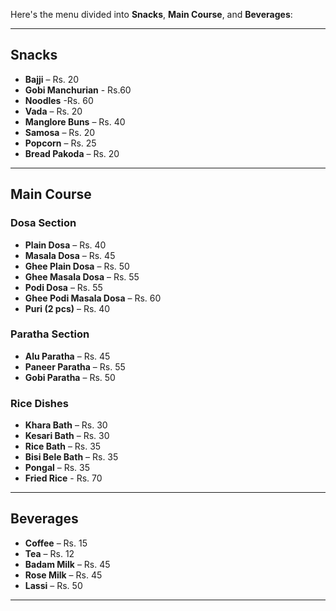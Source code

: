 Here's the menu divided into **Snacks**, **Main Course**, and **Beverages**:

---

## **Snacks**  
- **Bajji** – Rs. 20 
- **Gobi Manchurian** - Rs.60
- **Noodles** -Rs. 60
- **Vada** – Rs. 20  
- **Manglore Buns** – Rs. 40  
- **Samosa** – Rs. 20  
- **Popcorn** – Rs. 25  
- **Bread Pakoda** – Rs. 20  
  
---

## **Main Course**  

### **Dosa Section**  
- **Plain Dosa** – Rs. 40  
- **Masala Dosa** – Rs. 45  
- **Ghee Plain Dosa** – Rs. 50  
- **Ghee Masala Dosa** – Rs. 55  
- **Podi Dosa** – Rs. 55  
- **Ghee Podi Masala Dosa** – Rs. 60
- **Puri (2 pcs)** – Rs. 40 

### **Paratha Section**  
- **Alu Paratha** – Rs. 45  
- **Paneer Paratha** – Rs. 55  
- **Gobi Paratha** – Rs. 50  

### **Rice Dishes**  
- **Khara Bath** – Rs. 30  
- **Kesari Bath** – Rs. 30  
- **Rice Bath** – Rs. 35  
- **Bisi Bele Bath** – Rs. 35 
- **Pongal** – Rs. 35  
- **Fried Rice** - Rs. 70 

---

## **Beverages**  
- **Coffee** – Rs. 15  
- **Tea** – Rs. 12  
- **Badam Milk** – Rs. 45  
- **Rose Milk** – Rs. 45  
- **Lassi** – Rs. 50  

---
